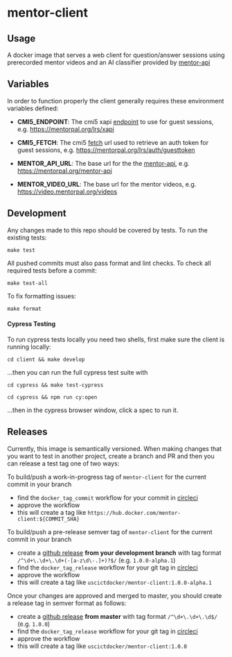 mentor-client
==================

Usage
-----

A docker image that serves a web client for question/answer sessions using prerecorded mentor videos and an AI classifier provided by [mentor-api](https://github.com/ICTLearningSciences/mentor-api)


Variables
---------

In order to function properly the client generally requires these environment variables defined:

- **CMI5_ENDPOINT**: The cmi5 xapi [endpoint](https://github.com/AICC/CMI-5_Spec_Current/blob/quartz/cmi5_spec.md#81-launch-method) to use for guest sessions, e.g. https://mentorpal.org/lrs/xapi

- **CMI5_FETCH**: The cmi5 [fetch](https://github.com/AICC/CMI-5_Spec_Current/blob/quartz/cmi5_spec.md#81-launch-method) url used to retrieve an auth token for guest sessions, e.g. https://mentorpal.org/lrs/auth/guesttoken

- **MENTOR_API_URL**: The base url for the the [mentor-api](https://github.com/ICTLearningSciences/mentor-api), e.g. https://mentorpal.org/mentor-api

- **MENTOR_VIDEO_URL**: The base url for the mentor videos, e.g. https://video.mentorpal.org/videos


Development
-----------

Any changes made to this repo should be covered by tests. To run the existing tests:

```
make test
```

All pushed commits must also pass format and lint checks. To check all required tests before a commit:

```
make test-all
```

To fix formatting issues:

```
make format
```

#### Cypress Testing

To run cypress tests locally you need two shells, first make sure the client is running locally:

```
cd client && make develop
```

...then you can run the full cypress test suite with

```
cd cypress && make test-cypress
```

```
cd cypress && npm run cy:open
```

...then in the cypress browser window, click a spec to run it.


Releases
--------

Currently, this image is semantically versioned. When making changes that you want to test in another project, create a branch and PR and then you can release a test tag one of two ways:

To build/push a work-in-progress tag of `mentor-client` for the current commit in your branch

- find the `docker_tag_commit` workflow for your commit in [circleci](https://circleci.com/gh/ICTLearningSciences/workflows/mentor-client)
- approve the workflow
- this will create a tag like `https://hub.docker.com/mentor-client:${COMMIT_SHA}`

To build/push a pre-release semver tag of `mentor-client` for the current commit in your branch

- create a [github release](https://github.com/ICTLearningSciences/mentor-client/releases/new) **from your development branch** with tag format `/^\d+\.\d+\.\d+(-[a-z\d\-.]+)?$/` (e.g. `1.0.0-alpha.1`)
- find the `docker_tag_release` workflow for your git tag in [circleci](https://circleci.com/gh/ICTLearningSciences/workflows/mentor-client)
- approve the workflow
- this will create a tag like `uscictdocker/mentor-client:1.0.0-alpha.1`



Once your changes are approved and merged to master, you should create a release tag in semver format as follows:

- create a [github release](https://github.com/ICTLearningSciences/mentor-client/releases/new) **from master** with tag format `/^\d+\.\d+\.\d$/` (e.g. `1.0.0`)
- find the `docker_tag_release` workflow for your git tag in [circleci](https://circleci.com/gh/ICTLearningSciences/workflows/mentor-client)
- approve the workflow
- this will create a tag like `uscictdocker/mentor-client:1.0.0`
